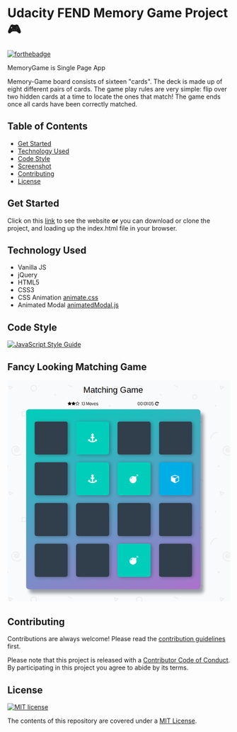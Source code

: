 # Udacity FEND Memory Game Project :video_game:
[![forthebadge](https://forthebadge.com/images/badges/built-with-love.svg)](https://forthebadge.com)

MemoryGame is Single Page App

Memory-Game board consists of sixteen "cards". The deck is made up of eight different pairs of cards. The game play rules are very simple: flip over two hidden cards at a time to locate the ones that match! The game ends once all cards have been correctly matched.

## Table of Contents

  - [Get Started](#get-started)
  - [Technology Used](#technology-used)
  - [Code Style](#code-style)
  - [Screenshot](#fancy-looking-matching-game)
  - [Contributing](#contributing)
  - [License](#license)

## Get Started

Click on this [link](https://abdsamadf.github.io/memory-game) to see the website **or** you can download or clone the project, and loading up the index.html file in your browser.

## Technology Used

* Vanilla JS
* jQuery
* HTML5
* CSS3
* CSS Animation [animate.css](https://daneden.github.io/animate.css)
* Animated Modal [animatedModal.js](https://joaopereirawd.github.io/animatedModal.js)

## Code Style

[![JavaScript Style Guide](https://cdn.rawgit.com/standard/standard/master/badge.svg)](https://github.com/standard/standard)

## Fancy Looking Matching Game

![Matching Game looks like](img/screenshots/matching-game.png)

## Contributing
Contributions are always welcome! Please read the [contribution guidelines](CONTRIBUTING.md) first.

Please note that this project is released with a [Contributor Code of Conduct](code-of-conduct.md). By participating in this project you agree to abide by its terms.

## License
[![MIT license](https://img.shields.io/github/license/abdsamadf/memory-game)](http://opensource.org/licenses/MIT)

The contents of this repository are covered under a [MIT License](https://github.com/abdsamadf/memory-game/blob/master/LICENSE).
